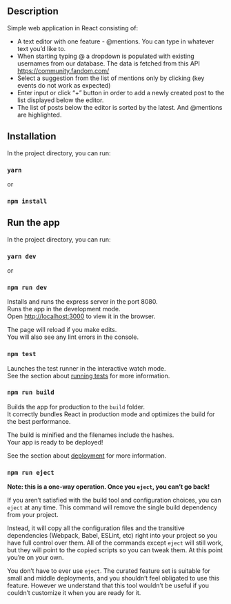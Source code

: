 ## Description

Simple web application in React consisting of:

- A text editor with one feature - @mentions. You can type in whatever text you’d like to.
- When starting typing @<name> a dropdown is populated with existing usernames from our database. 
The data is fetched from this API https://community.fandom.com/
- Select a suggestion from the list of mentions only by clicking (key events do not work as expected)
- Enter input or click “+” button in order to add a newly created post to the list displayed below the editor.
- The list of posts below the editor is sorted by the latest. And @mentions are highlighted.


## Installation

In the project directory, you can run:

### `yarn`
or 
### `npm install`


## Run the app

In the project directory, you can run:

### `yarn dev`
or 
### `npm run dev`

Installs and runs the express server in the port 8080.<br>
Runs the app in the development mode.<br>
Open [http://localhost:3000](http://localhost:3000) to view it in the browser.

The page will reload if you make edits.<br>
You will also see any lint errors in the console.

### `npm test`

Launches the test runner in the interactive watch mode.<br>
See the section about [running tests](https://facebook.github.io/create-react-app/docs/running-tests) for more information.

### `npm run build`

Builds the app for production to the `build` folder.<br>
It correctly bundles React in production mode and optimizes the build for the best performance.

The build is minified and the filenames include the hashes.<br>
Your app is ready to be deployed!

See the section about [deployment](https://facebook.github.io/create-react-app/docs/deployment) for more information.

### `npm run eject`

**Note: this is a one-way operation. Once you `eject`, you can’t go back!**

If you aren’t satisfied with the build tool and configuration choices, you can `eject` at any time. This command will remove the single build dependency from your project.

Instead, it will copy all the configuration files and the transitive dependencies (Webpack, Babel, ESLint, etc) right into your project so you have full control over them. All of the commands except `eject` will still work, but they will point to the copied scripts so you can tweak them. At this point you’re on your own.

You don’t have to ever use `eject`. The curated feature set is suitable for small and middle deployments, and you shouldn’t feel obligated to use this feature. However we understand that this tool wouldn’t be useful if you couldn’t customize it when you are ready for it.
